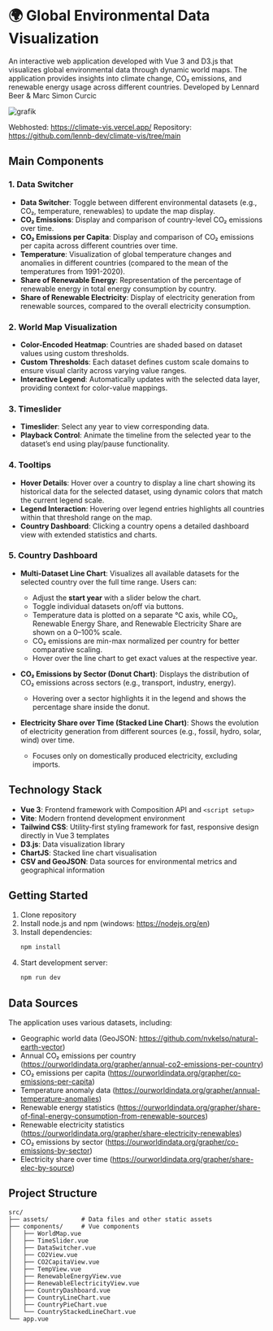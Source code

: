 # 🌍 Global Environmental Data Visualization

An interactive web application developed with Vue 3 and D3.js that visualizes global environmental data through dynamic world maps. The application provides insights into climate change, CO₂ emissions, and renewable energy usage across different countries. 
Developed by Lennard Beer & Marc Simon Curcic

![grafik](https://github.com/user-attachments/assets/95319db7-cf25-4933-a0d1-514234461fa1)

Webhosted: https://climate-vis.vercel.app/
Repository: https://github.com/lennb-dev/climate-vis/tree/main

## Main Components

### 1. Data Switcher
   - **Data Switcher**: Toggle between different environmental datasets (e.g., CO₂, temperature, renewables) to update the map display.
   - **CO₂ Emissions**: Display and comparison of country-level CO₂ emissions over time.
   - **CO₂ Emissions per Capita**: Display and comparison of CO₂ emissions per capita across different countries over time.
   - **Temperature**: Visualization of global temperature changes and anomalies in different countries (compared to the mean of the temperatures from 1991-2020).
   - **Share of Renewable Energy**: Representation of the percentage of renewable energy in total energy consumption by country.
   - **Share of Renewable Electricity**: Display of electricity generation from renewable sources, compared to the overall electricity consumption.

### 2. World Map Visualization  
- **Color-Encoded Heatmap**: Countries are shaded based on dataset values using custom thresholds.  
- **Custom Thresholds**: Each dataset defines custom scale domains to ensure visual clarity across varying value ranges.
- **Interactive Legend**: Automatically updates with the selected data layer, providing context for color-value mappings.

### 3. Timeslider  
   - **Timeslider**: Select any year to view corresponding data.
   - **Playback Control**: Animate the timeline from the selected year to the dataset’s end using play/pause functionality.

### 4. Tooltips  
- **Hover Details**: Hover over a country to display a line chart showing its historical data for the selected dataset, using dynamic colors that match the current legend scale.
- **Legend Interaction**: Hovering over legend entries highlights all countries within that threshold range on the map.
- **Country Dashboard**: Clicking a country opens a detailed dashboard view with extended statistics and charts.

### 5. Country Dashboard

- **Multi-Dataset Line Chart**: Visualizes all available datasets for the selected country over the full time range. Users can:
  - Adjust the **start year** with a slider below the chart.
  - Toggle individual datasets on/off via buttons.
  - Temperature data is plotted on a separate °C axis, while CO₂, Renewable Energy Share, and Renewable Electricity Share are shown on a 0–100% scale.  
  - CO₂ emissions are min-max normalized per country for better comparative scaling.
  - Hover over the line chart to get exact values at the respective year.

- **CO₂ Emissions by Sector (Donut Chart)**: Displays the distribution of CO₂ emissions across sectors (e.g., transport, industry, energy).  
  - Hovering over a sector highlights it in the legend and shows the percentage share inside the donut.

- **Electricity Share over Time (Stacked Line Chart)**: Shows the evolution of electricity generation from different sources (e.g., fossil, hydro, solar, wind) over time.  
  - Focuses only on domestically produced electricity, excluding imports.

## Technology Stack

- **Vue 3**: Frontend framework with Composition API and `<script setup>`
- **Vite**: Modern frontend development environment
- **Tailwind CSS**: Utility‑first styling framework for fast, responsive design directly in Vue 3 templates 
- **D3.js**: Data visualization library
- **ChartJS**: Stacked line chart visualisation
- **CSV and GeoJSON**: Data sources for environmental metrics and geographical information

## Getting Started

1. Clone repository
2. Install node.js and npm (windows: https://nodejs.org/en)
3. Install dependencies:
   ```bash
   npm install
   ```
4. Start development server:
   ```bash
   npm run dev
   ```

## Data Sources

The application uses various datasets, including:
- Geographic world data (GeoJSON: https://github.com/nvkelso/natural-earth-vector)
- Annual CO₂ emissions per country (https://ourworldindata.org/grapher/annual-co2-emissions-per-country)
- CO₂ emissions per capita (https://ourworldindata.org/grapher/co-emissions-per-capita)
- Temperature anomaly data (https://ourworldindata.org/grapher/annual-temperature-anomalies)
- Renewable energy statistics (https://ourworldindata.org/grapher/share-of-final-energy-consumption-from-renewable-sources)
- Renewable electricity statistics (https://ourworldindata.org/grapher/share-electricity-renewables)
- CO₂ emissions by sector (https://ourworldindata.org/grapher/co-emissions-by-sector)
- Electricity share over time (https://ourworldindata.org/grapher/share-elec-by-source)

## Project Structure

```
src/
├── assets/         # Data files and other static assets
├── components/     # Vue components
│   ├── WorldMap.vue
│   ├── TimeSlider.vue
│   ├── DataSwitcher.vue
│   ├── CO2View.vue
│   ├── CO2CapitaView.vue
│   ├── TempView.vue
│   ├── RenewableEnergyView.vue
│   ├── RenewableElectricityView.vue
│   ├── CountryDashboard.vue
│   ├── CountryLineChart.vue
│   ├── CountryPieChart.vue
│   └── CountryStackedLineChart.vue
└── app.vue
```
